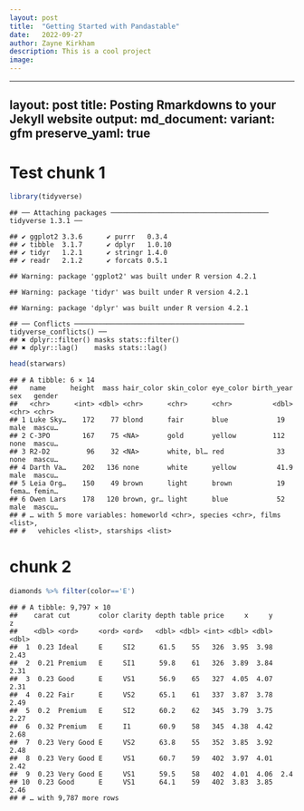 ```yaml
---
layout: post
title:  "Getting Started with Pandastable"
date:   2022-09-27
author: Zayne Kirkham
description: This is a cool project
image: 
---
```



---
layout: post
title: Posting Rmarkdowns to your Jekyll website
output:
  md_document:
    variant: gfm
    preserve_yaml: true
---

# Test chunk 1

``` r
library(tidyverse)
```

    ## ── Attaching packages ─────────────────────────────────────── tidyverse 1.3.1 ──

    ## ✔ ggplot2 3.3.6      ✔ purrr   0.3.4 
    ## ✔ tibble  3.1.7      ✔ dplyr   1.0.10
    ## ✔ tidyr   1.2.1      ✔ stringr 1.4.0 
    ## ✔ readr   2.1.2      ✔ forcats 0.5.1

    ## Warning: package 'ggplot2' was built under R version 4.2.1

    ## Warning: package 'tidyr' was built under R version 4.2.1

    ## Warning: package 'dplyr' was built under R version 4.2.1

    ## ── Conflicts ────────────────────────────────────────── tidyverse_conflicts() ──
    ## ✖ dplyr::filter() masks stats::filter()
    ## ✖ dplyr::lag()    masks stats::lag()

``` r
head(starwars)
```

    ## # A tibble: 6 × 14
    ##   name      height  mass hair_color skin_color eye_color birth_year sex   gender
    ##   <chr>      <int> <dbl> <chr>      <chr>      <chr>          <dbl> <chr> <chr> 
    ## 1 Luke Sky…    172    77 blond      fair       blue            19   male  mascu…
    ## 2 C-3PO        167    75 <NA>       gold       yellow         112   none  mascu…
    ## 3 R2-D2         96    32 <NA>       white, bl… red             33   none  mascu…
    ## 4 Darth Va…    202   136 none       white      yellow          41.9 male  mascu…
    ## 5 Leia Org…    150    49 brown      light      brown           19   fema… femin…
    ## 6 Owen Lars    178   120 brown, gr… light      blue            52   male  mascu…
    ## # … with 5 more variables: homeworld <chr>, species <chr>, films <list>,
    ## #   vehicles <list>, starships <list>

# chunk 2

``` r
diamonds %>% filter(color=='E')
```

    ## # A tibble: 9,797 × 10
    ##    carat cut       color clarity depth table price     x     y     z
    ##    <dbl> <ord>     <ord> <ord>   <dbl> <dbl> <int> <dbl> <dbl> <dbl>
    ##  1  0.23 Ideal     E     SI2      61.5    55   326  3.95  3.98  2.43
    ##  2  0.21 Premium   E     SI1      59.8    61   326  3.89  3.84  2.31
    ##  3  0.23 Good      E     VS1      56.9    65   327  4.05  4.07  2.31
    ##  4  0.22 Fair      E     VS2      65.1    61   337  3.87  3.78  2.49
    ##  5  0.2  Premium   E     SI2      60.2    62   345  3.79  3.75  2.27
    ##  6  0.32 Premium   E     I1       60.9    58   345  4.38  4.42  2.68
    ##  7  0.23 Very Good E     VS2      63.8    55   352  3.85  3.92  2.48
    ##  8  0.23 Very Good E     VS1      60.7    59   402  3.97  4.01  2.42
    ##  9  0.23 Very Good E     VS1      59.5    58   402  4.01  4.06  2.4 
    ## 10  0.23 Good      E     VS1      64.1    59   402  3.83  3.85  2.46
    ## # … with 9,787 more rows


